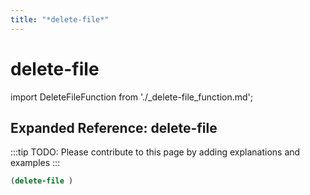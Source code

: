 ```yaml
---
title: "*delete-file*"
---
```


# delete-file

import DeleteFileFunction from './_delete-file_function.md';

<DeleteFileFunction />

## Expanded Reference: delete-file

:::tip
TODO: Please contribute to this page by adding explanations and examples
:::

```lisp
(delete-file )
```
